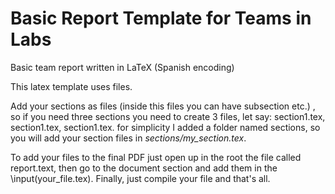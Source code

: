 # Basic Report Template for Teams in Labs

Basic team report written in LaTeX (Spanish encoding)

This latex template uses files.

Add your sections as files (inside this files you can have subsection etc.) , so if you need three sections you need to create 3 files, 
let say: section1.tex, section1.tex, section1.tex.
for simplicity I added a folder named sections, so you will add your section files in *sections/my_section.tex*.

To add your files to the final PDF just open up in the root the file called report.text, then go to the document section and add them
in the \input(your_file.tex). Finally, just compile your file and that's all.
